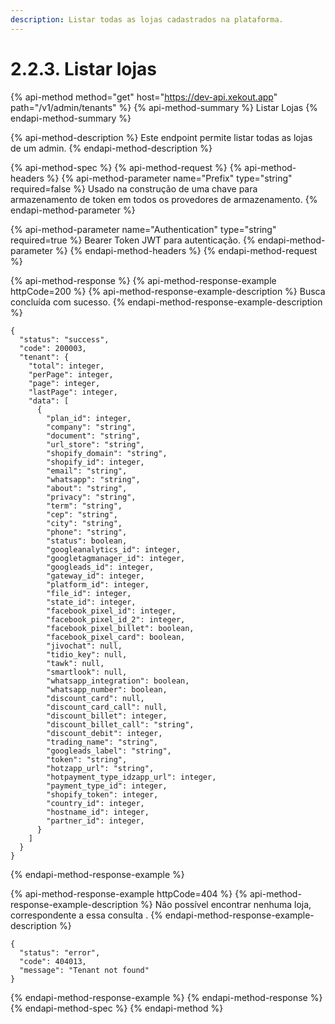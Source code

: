```yaml
---
description: Listar todas as lojas cadastrados na plataforma.
---
```


# 2.2.3. Listar lojas

{% api-method method="get" host="https://dev-api.xekout.app" path="/v1/admin/tenants" %}
{% api-method-summary %}
Listar Lojas
{% endapi-method-summary %}

{% api-method-description %}
Este endpoint permite listar todas as lojas de um admin.
{% endapi-method-description %}

{% api-method-spec %}
{% api-method-request %}
{% api-method-headers %}
{% api-method-parameter name="Prefix" type="string" required=false %}
Usado na construção de uma chave para armazenamento de token em todos os provedores de armazenamento.
{% endapi-method-parameter %}

{% api-method-parameter name="Authentication" type="string" required=true %}
Bearer Token JWT para autenticação.
{% endapi-method-parameter %}
{% endapi-method-headers %}
{% endapi-method-request %}

{% api-method-response %}
{% api-method-response-example httpCode=200 %}
{% api-method-response-example-description %}
Busca concluída com sucesso.
{% endapi-method-response-example-description %}

```text
{
  "status": "success",
  "code": 200003,
  "tenant": {
    "total": integer,
    "perPage": integer,
    "page": integer,
    "lastPage": integer,
    "data": [
      {
        "plan_id": integer,
        "company": "string",
        "document": "string",
        "url_store": "string",
        "shopify_domain": "string",
        "shopify_id": integer,
        "email": "string",
        "whatsapp": "string",
        "about": "string",
        "privacy": "string",
        "term": "string",
        "cep": "string",
        "city": "string",
        "phone": "string",
        "status": boolean,
        "googleanalytics_id": integer,
        "googletagmanager_id": integer,
        "googleads_id": integer,
        "gateway_id": integer,
        "platform_id": integer,
        "file_id": integer,
        "state_id": integer,
        "facebook_pixel_id": integer,
        "facebook_pixel_id_2": integer,
        "facebook_pixel_billet": boolean,
        "facebook_pixel_card": boolean,
        "jivochat": null,
        "tidio_key": null,
        "tawk": null,
        "smartlook": null,
        "whatsapp_integration": boolean,
        "whatsapp_number": boolean,
        "discount_card": null,
        "discount_card_call": null,
        "discount_billet": integer,
        "discount_billet_call": "string",
        "discount_debit": integer,
        "trading_name": "string",
        "googleads_label": "string",
        "token": "string",
        "hotzapp_url": "string",
        "hotpayment_type_idzapp_url": integer,
        "payment_type_id": integer,
        "shopify_token": integer,
        "country_id": integer,
        "hostname_id": integer,
        "partner_id": integer,
      }
    ]
  }
}
```
{% endapi-method-response-example %}

{% api-method-response-example httpCode=404 %}
{% api-method-response-example-description %}
Não possível encontrar nenhuma loja, correspondente a essa consulta .
{% endapi-method-response-example-description %}

```text
{
  "status": "error",
  "code": 404013,
  "message": "Tenant not found"
}
```
{% endapi-method-response-example %}
{% endapi-method-response %}
{% endapi-method-spec %}
{% endapi-method %}

